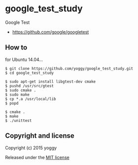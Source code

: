 google_test_study
====
Google Test
  - https://github.com/google/googletest

How to
----
for Ubuntu 14.04...

    $ git clone https://github.com/yoggy/google_test_study.git
    $ cd google_test_study
    
    $ sudo apt-get install libgtest-dev cmake
    $ pushd /usr/src/gtest
    $ sudo cmake .
    $ sudo make
    $ cp *.a /usr/local/lib
    $ popd
    
    $ cmake . 
    $ make
    $ ./unittest


Copyright and license
----
Copyright (c) 2015 yoggy

Released under the [MIT license](LICENSE.txt)

